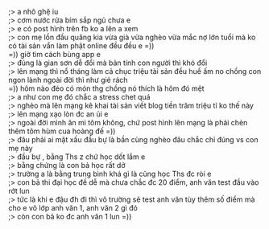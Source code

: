 ;> a nhô ghệ iu<br>
;> cơm nước rửa bím sắp ngủ chưa e<br>
;> e có post hình trên fb ko a lên a xem<br>
;> con mẹ lồn đầu quăng kia vừa già vừa nghèo vừa mắc nợ lớn tuổi mà ko có tài sản vẩn làm phật online đều đều e =))<br>
=)) giờ tìm cách bùng app e<br>
;> đúng là gian sơn dễ đổi mà bản tính con người thì khó đổi<br>
;> lên mạng thì nổ tháng làm cả chục triệu tài sản đều huề ấm no chồng con ngon lành ngoài đời thì như giẻ rách<br>
=)) hôm nào đéo có món thg chồng nó thích là hôm đó mệt<br>
;> a như con mẹ đó chắc a stress chet quá<br>
;> nghèo mà lên mạng kê khai tài sản viết blog tiền trăm triệu tỉ ko thế này<br>
;> lên mạng xạo lòn đc an ủi e<br>
;> ngoài đời mình ăn mì tôm không, chứ post hình lên mạng là phải chèn thêm tôm hùm cua hoàng đế =))<br>
;> đâu phải ai mặt xấu đầu bự là bần cùng nghèo đâu chắc chỉ đúng vs con mẹ này<br>
;> đầu bự , bằng Ths z chứ học dốt lắm e<br>
;> bằng chứng là con bả học rất dở<br>
;> trường a là bằng trung bình khá gì là cũng học Ths đc ròi e<br>
;> con bả thi đại học đề dễ mà chưa chắc đc 20 điểm, anh văn test đầu vào rớt lun<br>
;> tức là khi e đậu đh đi thì vô trường sẽ test anh văn tùy thêm số điểm mà cho e vô lớp anh văn 1, anh văn 2 gì đó<br>
;> còn con bả ko đc anh văn 1 lun =))
